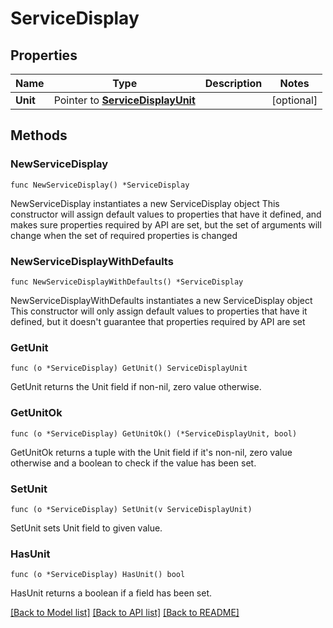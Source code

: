 # ServiceDisplay

## Properties

Name | Type | Description | Notes
------------ | ------------- | ------------- | -------------
**Unit** | Pointer to [**ServiceDisplayUnit**](service_display_unit.md) |  | [optional] 

## Methods

### NewServiceDisplay

`func NewServiceDisplay() *ServiceDisplay`

NewServiceDisplay instantiates a new ServiceDisplay object
This constructor will assign default values to properties that have it defined,
and makes sure properties required by API are set, but the set of arguments
will change when the set of required properties is changed

### NewServiceDisplayWithDefaults

`func NewServiceDisplayWithDefaults() *ServiceDisplay`

NewServiceDisplayWithDefaults instantiates a new ServiceDisplay object
This constructor will only assign default values to properties that have it defined,
but it doesn't guarantee that properties required by API are set

### GetUnit

`func (o *ServiceDisplay) GetUnit() ServiceDisplayUnit`

GetUnit returns the Unit field if non-nil, zero value otherwise.

### GetUnitOk

`func (o *ServiceDisplay) GetUnitOk() (*ServiceDisplayUnit, bool)`

GetUnitOk returns a tuple with the Unit field if it's non-nil, zero value otherwise
and a boolean to check if the value has been set.

### SetUnit

`func (o *ServiceDisplay) SetUnit(v ServiceDisplayUnit)`

SetUnit sets Unit field to given value.

### HasUnit

`func (o *ServiceDisplay) HasUnit() bool`

HasUnit returns a boolean if a field has been set.


[[Back to Model list]](../README.md#documentation-for-models) [[Back to API list]](../README.md#documentation-for-api-endpoints) [[Back to README]](../README.md)


